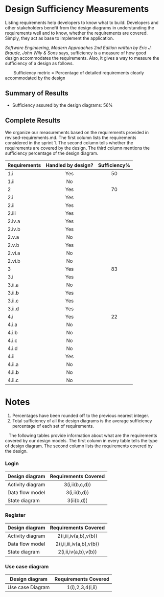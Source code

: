 # Design Sufficiency Measurements 

Listing requirements help developers to know what to build. Developers and other stakeholders benefit from the design diagrams in understanding the requirements well and to know, whether the requirements are covered. Simply, they act as base to implement the application.  

*Software Engineering, Modern Approaches 2nd Edition written by Eric J. Braude, John Wily & Sons* says, sufficiency is a measure of how good design accommodates the requirements. Also, it gives a way to measure the sufficiency of a design as follows.

&nbsp;&nbsp;&nbsp;&nbsp;&nbsp;&nbsp;&nbsp;Sufficiency metric = Percentage of detailed requirements clearly accommodated by the design

## Summary of Results

* Sufficiency assured by the design diagrams: 56%

## Complete Results

We organize our measurements based on the requirements provided in revised-requirements.md. The first column lists the requirements considered in the sprint 1. The second column tells whether the requirements are covered by the design. The third column mentions the sufficiency percentage of the design diagram.

Requirements | Handled by design? | Sufficiency%
--- | :---: | :---:
1.i | Yes |	50
1.ii | No	
2	| Yes |	70
2.i |	Yes	
2.ii |	Yes	
2.iii |	Yes	
2.iv.a |	Yes	
2.iv.b |	Yes	
2.v.a |	No	
2.v.b |	Yes	
2.vi.a |	No	
2.vi.b |	No	
3 |	Yes |	83
3.i |	Yes	
3.ii.a |	No	
3.ii.b |	Yes	
3.ii.c |	Yes	
3.ii.d |	Yes	
4.i |	Yes |	22
4.i.a |	No	
4.i.b |	No	
4.i.c |	No	
4.i.d |	No	
4.ii |	Yes	
4.ii.a | No	
4.ii.b |	No	
4.ii.c | No	

# Notes
1.	Percentages have been rounded off to the previous nearest integer.
2.	Total sufficiency of all the design diagrams is the average sufficiency percentage of each set of requirements.

&nbsp;&nbsp;&nbsp;The following tables provide information about what are the requirements covered by our design models. The first column in every table tells the type of design diagram. The second column lists the requirements covered by the design.

### Login
Design diagram |	Requirements Covered
--- | :---:
Activity diagram | 3(i,ii(b,c,d))
Data flow model |	3(i,ii(b,d))
State diagram |	3(ii(b,d))

### Register
Design diagram |	Requirements Covered
--- | :---:
Activity diagram |	2(i,iii,iv(a,b),v(b))
Data flow model |	2(i,ii,iii,iv(a,b),v(b))
State diagram |	2(i,ii,iv(a,b),v(b))

### Use case diagram
Design diagram |	Requirements Covered
--- | :---:
Use case Diagram |	1(i),2,3,4(i,ii)



